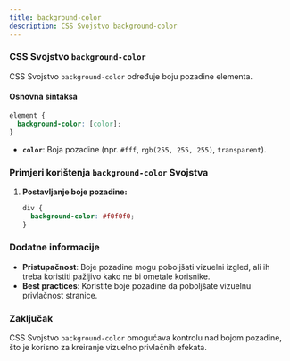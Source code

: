 ```yaml
---
title: background-color
description: CSS Svojstvo background-color
---
```


### CSS Svojstvo `background-color`

CSS Svojstvo `background-color` određuje boju pozadine elementa.

#### Osnovna sintaksa

```css
element {
  background-color: [color];
}
```

- **`color`**: Boja pozadine (npr. `#fff`, `rgb(255, 255, 255)`, `transparent`).

### Primjeri korištenja `background-color` Svojstva

1. **Postavljanje boje pozadine:**

   ```css
   div {
     background-color: #f0f0f0;
   }
   ```

### Dodatne informacije

- **Pristupačnost**: Boje pozadine mogu poboljšati vizuelni izgled, ali ih treba koristiti pažljivo kako ne bi ometale korisnike.
- **Best practices**: Koristite boje pozadine da poboljšate vizuelnu privlačnost stranice.

### Zaključak

CSS Svojstvo `background-color` omogućava kontrolu nad bojom pozadine, što je korisno za kreiranje vizuelno privlačnih efekata.
